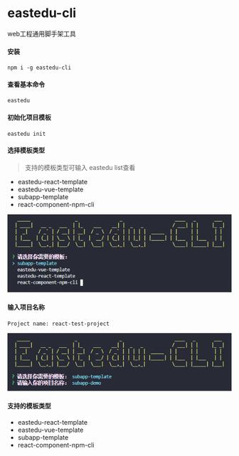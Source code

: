 # eastedu-cli

web工程通用脚手架工具

#### 安装
```
npm i -g eastedu-cli
```

#### 查看基本命令

```
eastedu
```

#### 初始化项目模板
```
eastedu init
```

#### 选择模板类型
> 支持的模板类型可输入 eastedu list查看
- eastedu-react-template
- eastedu-vue-template
- subapp-template
- react-component-npm-cli

![img](https://github.com/942368681/eastedu-cli/blob/master/assets/init.png)

#### 输入项目名称
```
Project name: react-test-project
```
![img](https://github.com/942368681/eastedu-cli/blob/master/assets/name.png)


#### 支持的模板类型
- eastedu-react-template
- eastedu-vue-template
- subapp-template
- react-component-npm-cli